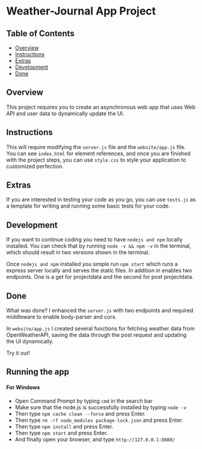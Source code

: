 # Weather-Journal App Project

## Table of Contents

- [Overview](#overview)
- [Instructions](#instructions)
- [Extras](#extras)
- [Development](#development)
- [Done](#done)

## Overview

This project requires you to create an asynchronous web app that uses Web API
and user data to dynamically update the UI.

## Instructions

This will require modifying the `server.js` file and the `website/app.js` file.
You can see `index.html` for element references, and once you are finished with
the project steps, you can use `style.css` to style your application to
customized perfection.

## Extras

If you are interested in testing your code as you go, you can use `tests.js` as
a template for writing and running some basic tests for your code.

## Development

If you want to continue coding you need to have `nodejs and npm` locally
installed. You can check that by running `node -v && npm -v` in the terminal,
which should result in two versions shown in the terminal.

Once `nodejs and npm` installed you simple run `npm start` which runs a express
server locally and serves the static files. In addition in enables two
endpoints. One is a get for projectdata and the second for post projectdata.

## Done

What was done? I enhanced the `server.js` with two endpoints and required
middleware to enable body-parser and cors.

In `website/app.js` I created several functions for fetching weather data from
OpenWeatherAPI, saving the data through the post request and updating the UI
dynamically.

Try it out!


## Running the app
#### For Windows
- Open Command Prompt by typing `cmd` in the search bar
- Make sure that the node.js is successfully installed by typing `node -v`
- Then type `npm cache clean --force` and press Enter.
- Then type `rm -rf node_modules package-lock.json` and press Enter.
- Then type `npm install` and press Enter.
- Then type `npm start` and press Enter.
- And finally open your browser, and type `http://127.0.0.1:8080/`